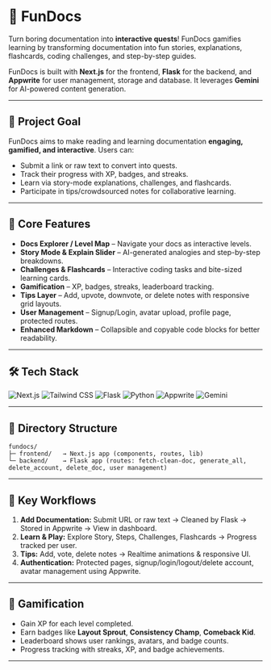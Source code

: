 # 📝 FunDocs

Turn boring documentation into **interactive quests**! FunDocs gamifies learning by transforming documentation into fun stories, explanations, flashcards, coding challenges, and step-by-step guides.

FunDocs is built with **Next.js** for the frontend, **Flask** for the backend, and **Appwrite** for user management, storage and database. It leverages **Gemini** for AI-powered content generation.

---

## 🎯 Project Goal

FunDocs aims to make reading and learning documentation **engaging, gamified, and interactive**. Users can:

* Submit a link or raw text to convert into quests.
* Track their progress with XP, badges, and streaks.
* Learn via story-mode explanations, challenges, and flashcards.
* Participate in tips/crowdsourced notes for collaborative learning.

---

## 🚀 Core Features

* **Docs Explorer / Level Map** – Navigate your docs as interactive levels.
* **Story Mode & Explain Slider** – AI-generated analogies and step-by-step breakdowns.
* **Challenges & Flashcards** – Interactive coding tasks and bite-sized learning cards.
* **Gamification** – XP, badges, streaks, leaderboard tracking.
* **Tips Layer** – Add, upvote, downvote, or delete notes with responsive grid layouts.
* **User Management** – Signup/Login, avatar upload, profile page, protected routes.
* **Enhanced Markdown** – Collapsible and copyable code blocks for better readability.

---

## 🛠 Tech Stack

![Next.js](https://img.shields.io/badge/Next.js-000000?style=for-the-badge&logo=next.js&logoColor=white)
![Tailwind CSS](https://img.shields.io/badge/TailwindCSS-38B2AC?style=for-the-badge&logo=tailwind-css&logoColor=white)
![Flask](https://img.shields.io/badge/Flask-000000?style=for-the-badge&logo=flask&logoColor=white)
![Python](https://img.shields.io/badge/Python-3776AB?style=for-the-badge&logo=python&logoColor=white)
![Appwrite](https://img.shields.io/badge/Appwrite-FF2882?style=for-the-badge&logo=appwrite&logoColor=white)
![Gemini](https://img.shields.io/badge/Gemini-ff69b4?style=for-the-badge)

---

## 📂 Directory Structure

```
fundocs/
├─ frontend/   → Next.js app (components, routes, lib)
└─ backend/    → Flask app (routes: fetch-clean-doc, generate_all, delete_account, delete_doc, user management)
```

---

## 🔄 Key Workflows

1. **Add Documentation:** Submit URL or raw text → Cleaned by Flask → Stored in Appwrite → View in dashboard.
2. **Learn & Play:** Explore Story, Steps, Challenges, Flashcards → Progress tracked per user.
3. **Tips:** Add, vote, delete notes → Realtime animations & responsive UI.
4. **Authentication:** Protected pages, signup/login/logout/delete account, avatar management using Appwrite.

---

## 🏅 Gamification

* Gain XP for each level completed.
* Earn badges like **Layout Sprout**, **Consistency Champ**, **Comeback Kid**.
* Leaderboard shows user rankings, avatars, and badge counts.
* Progress tracking with streaks, XP, and badge achievements.

---
